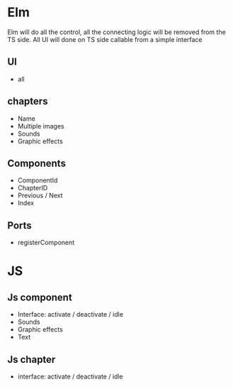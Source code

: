 # Elm
Elm will do all the control, all the connecting logic will be removed from the TS side.
All UI will done on TS side callable from a simple interface

## UI
* all

## chapters
* Name
* Multiple images 
* Sounds 
* Graphic effects

## Components
* ComponentId
* ChapterID
* Previous / Next
* Index

## Ports

* registerComponent

# JS

## Js component
* Interface: activate / deactivate / idle
* Sounds
* Graphic effects
* Text

## Js chapter
* interface: activate / deactivate / idle
